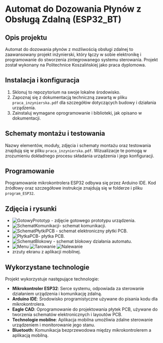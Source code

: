 # Automat do Dozowania Płynów z Obsługą Zdalną (ESP32_BT)

## Opis projektu

Automat do dozowania płynów z możliwością obsługi zdalnej to zaawansowany projekt inżynierski, który łączy w sobie elektronikę i programowanie do stworzenia zintegrowanego systemu sterowania. Projekt został wykonany na Politechnice Koszalińskiej jako praca dyplomowa.

## Instalacja i konfiguracja

1. Sklonuj to repozytorium na swoje lokalne środowisko.
2. Zapoznaj się z dokumentacją techniczną zawartą w pliku `praca_inzynierska.pdf` dla szczegółów dotyczących budowy i działania urządzenia.
3. Zainstaluj wymagane oprogramowanie i biblioteki, jak opisano w dokumentacji.

## Schematy montażu i testowania

Nazwy elementów, moduły, zdjęcia i schematy montażu oraz testowania znajdują się w pliku `praca_inzynierska.pdf`. Wizualizacje te pomogą w zrozumieniu dokładnego procesu składania urządzenia i jego konfiguracji.

## Programowanie

Programowanie mikrokontrolera ESP32 odbywa się przez Arduino IDE. Kod źródłowy oraz szczegółowe instrukcje znajdują się w folderze i pliku `program_ESP32`.

## Zdjęcia i rysunki

- ![GotowyPrototyp](https://github.com/JozefWR/Automat-Do-Dozowania-Plyn-w-ESP32/assets/166382259/6b82a3e5-8fb9-43f4-ae07-17cd6abe718a) - zdjęcie gotowego prototypu urządzenia.
- ![SchematKomunikacji](https://github.com/JozefWR/Automat-Do-Dozowania-Plyn-w-ESP32/assets/166382259/98823d01-63ec-4637-b4b8-d46273226565)- schemat komunikacji.
- ![SchematPłytkiPCB](https://github.com/JozefWR/Automat-Do-Dozowania-Plyn-w-ESP32/assets/166382259/238f7fb2-c309-472e-9536-75cad8c688bf) - schemat elektroniczny płytki PCB.
- ![PłytkaPCB](https://github.com/JozefWR/Automat-Do-Dozowania-Plyn-w-ESP32/assets/166382259/aa223550-1295-42a3-861d-f1353d052397)- płytka PCB.
- ![SchematBlokowy](https://github.com/JozefWR/Automat-Do-Dozowania-Plyn-w-ESP32/assets/166382259/193d79a3-77b1-46d5-925e-b85749bd6f50) - schemat blokowy działania automatu.
- ![Menu](https://github.com/JozefWR/Automat-Do-Dozowania-Plyn-w-ESP32/assets/166382259/1ad8b6f9-afa7-42f7-b0db-a9129df20a21)
  ![Tarowanie](https://github.com/JozefWR/Automat-Do-Dozowania-Plyn-w-ESP32/assets/166382259/efe83c0e-f424-4523-b27d-a2d8f1781ea5)
  ![Nalewanie](https://github.com/JozefWR/Automat-Do-Dozowania-Plyn-w-ESP32/assets/166382259/ff76bfb1-848b-4e31-8148-5cf0905ada01)
- zrzuty ekranu z aplikacji mobilnej.

## Wykorzystane technologie

Projekt wykorzystuje następujące technologie:
- **Mikrokontroler ESP32**: Serce systemu, odpowiada za sterowanie działaniem urządzenia i komunikację zdalną.
- **Arduino IDE**: Środowisko programistyczne używane do pisania kodu dla mikrokontrolera.
- **Eagle CAD**: Oprogramowanie do projektowania płytek PCB, używane do tworzenia schematów elektronicznych i layoutów PCB.
- **Technologie mobilne**: Aplikacja mobilna umożliwia zdalne sterowanie urządzeniem i monitorowanie jego stanu.
- **Bluetooth**: Komunikacja bezprzewodowa między mikrokontrolerem a aplikacją mobilną.

